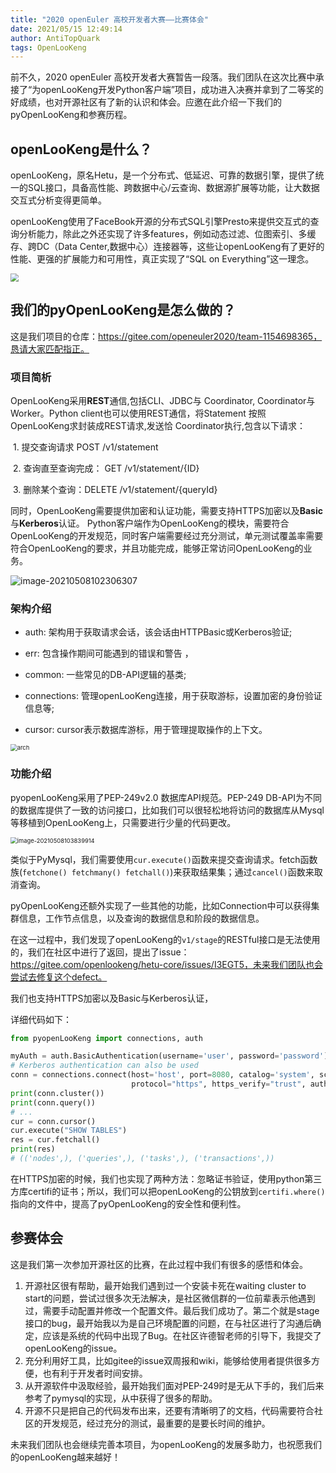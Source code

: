 ```yaml
---
title: "2020 openEuler 高校开发者大赛——比赛体会"
date: 2021/05/15 12:49:14
author: AntiTopQuark
tags: OpenLooKeng
---
```



前不久，2020 openEuler 高校开发者大赛暂告一段落。我们团队在这次比赛中承接了“为openLooKeng开发Python客户端”项目，成功进入决赛并拿到了二等奖的好成绩，也对开源社区有了新的认识和体会。应邀在此介绍一下我们的pyOpenLooKeng和参赛历程。

## openLooKeng是什么？

openLooKeng，原名Hetu，是一个分布式、低延迟、可靠的数据引擎，提供了统一的SQL接口，具备高性能、跨数据中心/云查询、数据源扩展等功能，让大数据交互式分析变得更简单。

openLooKeng使用了FaceBook开源的分布式SQL引擎Presto来提供交互式的查询分析能力，除此之外还实现了许多features，例如动态过滤、位图索引、多缓存、跨DC（Data Center,数据中心）连接器等，这些让openLooKeng有了更好的性能、更强的扩展能力和可用性，真正实现了“SQL on Everything”这一理念。

<img src="https://image-bed113224.oss-cn-beijing.aliyuncs.com/img/image-20210508101522614.png" style="zoom:80%;" />

## 我们的pyOpenLooKeng是怎么做的？

这是我们项目的仓库：https://gitee.com/openeuler2020/team-1154698365，恳请大家匹配指正。

### 项目简析

OpenLooKeng采用**REST**通信,包括CLI、JDBC与 Coordinator, Coordinator与 Worker。Python client也可以使用REST通信，将Statement 按照 OpenLooKeng求封装成REST请求,发送恰 Coordinator执行,包含以下请求：

​    1. 提交查询请求 POST /v1/statement 

​    2. 查询直至查询完成： GET /v1/statement/{ID}

​    3. 删除某个查询：DELETE /v1/statement/{queryId}

同时，OpenLooKeng需要提供加密和认证功能，需要支持HTTPS加密以及**Basic**与**Kerberos**认证。 Python客户端作为OpenLooKeng的模块，需要符合OpenLooKeng的开发规范，同时客户端需要经过充分测试，单元测试覆盖率需要符合OpenLooKeng的要求，并且功能完成，能够正常访问OpenLooKeng的业务。

![image-20210508102306307](https://image-bed113224.oss-cn-beijing.aliyuncs.com/img/image-20210508102306307.png)

### 架构介绍

- auth: 架构用于获取请求会话，该会话由HTTPBasic或Kerberos验证;

- err: 包含操作期间可能遇到的错误和警告 ， 

- common: 一些常见的DB-API逻辑的基类;

- connections: 管理openLooKeng连接，用于获取游标，设置加密的身份验证信息等;

- cursor: cursor表示数据库游标，用于管理提取操作的上下文。

<img src="https://image-bed113224.oss-cn-beijing.aliyuncs.com/img/architecture.png" alt="arch" style="zoom: 67%;" />

### 功能介绍

pyopenLooKeng采用了PEP-249v2.0 数据库API规范。PEP-249 DB-API为不同的数据库提供了一致的访问接口，比如我们可以很轻松地将访问的数据库从Mysql等移植到OpenLooKeng上，只需要进行少量的代码更改。

<img src="https://image-bed113224.oss-cn-beijing.aliyuncs.com/img/image-20210508103839914.png" alt="image-20210508103839914" style="zoom: 67%;" />

类似于PyMysql，我们需要使用`cur.execute()`函数来提交查询请求。fetch函数族(`fetchone() fetchmany() fetchall()`)来获取结果集；通过`cancel()`函数来取消查询。

pyOpenLooKeng还额外实现了一些其他的功能，比如Connection中可以获得集群信息，工作节点信息，以及查询的数据信息和阶段的数据信息。

在这一过程中，我们发现了openLooKeng的`v1/stage`的RESTful接口是无法使用的，我们在社区中进行了返回，提出了issue：https://gitee.com/openlookeng/hetu-core/issues/I3EGT5，未来我们团队也会尝试去修复这个defect。

我们也支持HTTPS加密以及Basic与Kerberos认证，

详细代码如下：

```python
from pyopenLooKeng import connections, auth

myAuth = auth.BasicAuthentication(username='user', password='password')
# Kerberos authentication can also be used
conn = connections.connect(host='host', port=8080, catalog='system', schema='runtime',
                           protocol="https", https_verify="trust", auth=myAuth)
print(conn.cluster())
print(conn.query())
# ...
cur = conn.cursor()
cur.execute("SHOW TABLES")
res = cur.fetchall()
print(res)
# (('nodes',), ('queries',), ('tasks',), ('transactions',))
```

在HTTPS加密的时候，我们也实现了两种方法：忽略证书验证，使用python第三方库certifi的证书；所以，我们可以把openLooKeng的公钥放到`certifi.where()`指向的文件中，提高了pyOpenLooKeng的安全性和便利性。

## 参赛体会

这是我们第一次参加开源社区的比赛，在此过程中我们有很多的感悟和体会。

1. 开源社区很有帮助，最开始我们遇到过一个安装卡死在waiting cluster to start的问题，尝试过很多次无法解决，是社区微信群的一位前辈表示他遇到过，需要手动配置并修改一个配置文件。最后我们成功了。第二个就是stage接口的bug，最开始我以为是自己环境配置的问题，在与社区进行了沟通后确定，应该是系统的代码中出现了Bug。在社区许德智老师的引导下，我提交了openLooKeng的issue。
2. 充分利用好工具，比如gitee的issue双周报和wiki，能够给使用者提供很多方便，也有利于开发者时间安排。
3. 从开源软件中汲取经验，最开始我们面对PEP-249时是无从下手的，我们后来参考了pymysql的实现，从中获得了很多的帮助。
4. 开源不只是把自己的代码发布出来，还要有清晰明了的文档，代码需要符合社区的开发规范，经过充分的测试，最重要的是要长时间的维护。

未来我们团队也会继续完善本项目，为openLooKeng的发展多助力，也祝愿我们的openLooKeng越来越好！
